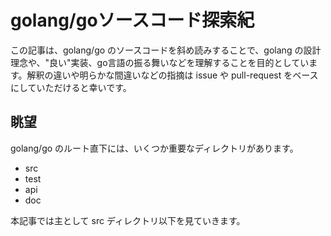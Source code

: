 # golang/goソースコード探索紀

この記事は、golang/go のソースコードを斜め読みすることで、golang の設計理念や、"良い"実装、go言語の振る舞いなどを理解することを目的としています。解釈の違いや明らかな間違いなどの指摘は issue や pull-request をベースにしていただけると幸いです。

## 眺望

golang/go のルート直下には、いくつか重要なディレクトリがあります。

- src
- test
- api
- doc

本記事では主として src ディレクトリ以下を見ていきます。
